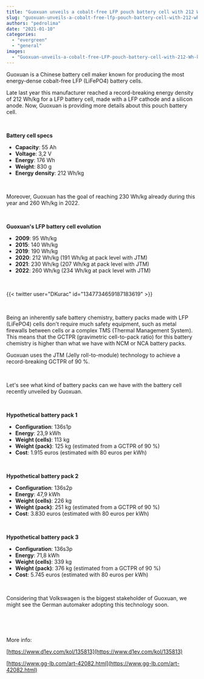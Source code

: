 ```yaml
---
title: "Guoxuan unveils a cobalt-free LFP pouch battery cell with 212 Wh/kg"
slug: "guoxuan-unveils-a-cobalt-free-lfp-pouch-battery-cell-with-212-wh-kg"
authors: "pedrolima"
date: "2021-01-10"
categories: 
  - "evergreen"
  - "general"
images: 
  - "Guoxuan-unveils-a-cobalt-free-LFP-pouch-battery-cell-with-212-Wh-kg.avif"
---
```


Guoxuan is a Chinese battery cell maker known for producing the most energy-dense cobalt-free LFP (LiFePO4) battery cells.

Late last year this manufacturer reached a record-breaking energy density of 212 Wh/kg for a LFP battery cell, made with a LFP cathode and a silicon anode. Now, Guoxuan is providing more details about this pouch battery cell.

 

**Battery cell specs**

- **Capacity**: 55 Ah
- **Voltage**: 3,2 V
- **Energy**: 176 Wh
- **Weight**: 830 g
- **Energy density**: 212 Wh/kg

 

Moreover, Guoxuan has the goal of reaching 230 Wh/kg already during this year and 260 Wh/kg in 2022.

 

**Guoxuan's LFP battery cell evolution**

- **2009**: 95 Wh/kg
- **2015**: 140 Wh/kg
- **2019**: 190 Wh/kg
- **2020**: 212 Wh/kg (191 Wh/kg at pack level with JTM)
- **2021**: 230 Wh/kg (207 Wh/kg at pack level with JTM)
- **2022**: 260 Wh/kg (234 Wh/kg at pack level with JTM)

 

{{< twitter user="DKurac" id="1347734659187183619" >}}

 

Being an inherently safe battery chemistry, battery packs made with LFP (LiFePO4) cells don't require much safety equipment, such as metal firewalls between cells or a complex TMS (Thermal Management System). This means that the GCTPR (gravimetric cell-to-pack ratio) for this battery chemistry is higher than what we have with NCM or NCA battery packs.

Guoxuan uses the JTM (Jelly roll-to-module) technology to achieve a record-breaking GCTPR of 90 %.

 

Let's see what kind of battery packs can we have with the battery cell recently unveiled by Guoxuan.

 

**Hypothetical battery pack 1**

- **Configuration**: 136s1p
- **Energy**: 23,9 kWh
- **Weight (cells)**: 113 kg
- **Weight (pack)**: 125 kg (estimated from a GCTPR of 90 %)
- **Cost**: 1.915 euros (estimated with 80 euros per kWh)

 

**Hypothetical battery pack 2**

- **Configuration**: 136s2p
- **Energy**: 47,9 kWh
- **Weight (cells)**: 226 kg
- **Weight (pack)**: 251 kg (estimated from a GCTPR of 90 %)
- **Cost**: 3.830 euros (estimated with 80 euros per kWh)

 

**Hypothetical battery pack 3**

- **Configuration**: 136s3p
- **Energy**: 71,8 kWh
- **Weight (cells)**: 339 kg
- **Weight (pack)**: 376 kg (estimated from a GCTPR of 90 %)
- **Cost**: 5.745 euros (estimated with 80 euros per kWh)

 

Considering that Volkswagen is the biggest stakeholder of Guoxuan, we might see the German automaker adopting this technology soon.

 

 

More info:

[https://www.d1ev.com/kol/135813](https://www.d1ev.com/kol/135813)

[https://www.gg-lb.com/art-42082.html](https://www.gg-lb.com/art-42082.html)
